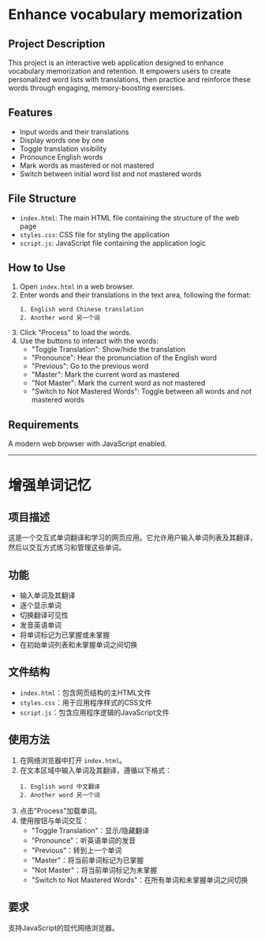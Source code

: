 #  Enhance vocabulary memorization

## Project Description

This project is an interactive web application designed to enhance vocabulary memorization and retention. It empowers users to create personalized word lists with translations, then practice and reinforce these words through engaging, memory-boosting exercises.

## Features

- Input words and their translations
- Display words one by one
- Toggle translation visibility
- Pronounce English words
- Mark words as mastered or not mastered
- Switch between initial word list and not mastered words

## File Structure

- `index.html`: The main HTML file containing the structure of the web page
- `styles.css`: CSS file for styling the application
- `script.js`: JavaScript file containing the application logic

## How to Use

1. Open `index.html` in a web browser.
2. Enter words and their translations in the text area, following the format:
   ```
   1. English word Chinese translation
   2. Another word 另一个词
   ```
3. Click "Process" to load the words.
4. Use the buttons to interact with the words:
   - "Toggle Translation": Show/hide the translation
   - "Pronounce": Hear the pronunciation of the English word
   - "Previous": Go to the previous word
   - "Master": Mark the current word as mastered
   - "Not Master": Mark the current word as not mastered
   - "Switch to Not Mastered Words": Toggle between all words and not mastered words

## Requirements

A modern web browser with JavaScript enabled.

---

# 增强单词记忆

## 项目描述

这是一个交互式单词翻译和学习的网页应用。它允许用户输入单词列表及其翻译，然后以交互方式练习和管理这些单词。

## 功能

- 输入单词及其翻译
- 逐个显示单词
- 切换翻译可见性
- 发音英语单词
- 将单词标记为已掌握或未掌握
- 在初始单词列表和未掌握单词之间切换

## 文件结构

- `index.html`：包含网页结构的主HTML文件
- `styles.css`：用于应用程序样式的CSS文件
- `script.js`：包含应用程序逻辑的JavaScript文件

## 使用方法

1. 在网络浏览器中打开 `index.html`。
2. 在文本区域中输入单词及其翻译，遵循以下格式：
   ```
   1. English word 中文翻译
   2. Another word 另一个词
   ```
3. 点击"Process"加载单词。
4. 使用按钮与单词交互：
   - "Toggle Translation"：显示/隐藏翻译
   - "Pronounce"：听英语单词的发音
   - "Previous"：转到上一个单词
   - "Master"：将当前单词标记为已掌握
   - "Not Master"：将当前单词标记为未掌握
   - "Switch to Not Mastered Words"：在所有单词和未掌握单词之间切换

## 要求

支持JavaScript的现代网络浏览器。
